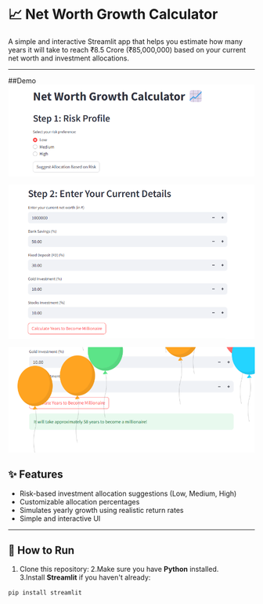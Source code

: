 # 📈 Net Worth Growth Calculator

A simple and interactive Streamlit app that helps you estimate how many years it will take to reach ₹8.5 Crore (₹85,000,000) based on your current net worth and investment allocations.

---
##Demo
![Welcome Screen](assets/first.png)

![Input Section](assets/second.png)

![Result Display](assets/third.png)

## ✨ Features
- Risk-based investment allocation suggestions (Low, Medium, High)
- Customizable allocation percentages
- Simulates yearly growth using realistic return rates
- Simple and interactive UI

---

## 🚀 How to Run

1. Clone this repository:
2.Make sure you have **Python** installed.  
3.Install **Streamlit** if you haven't already:

```bash
pip install streamlit
  


